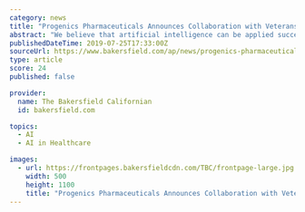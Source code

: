 ```yaml
---
category: news
title: "Progenics Pharmaceuticals Announces Collaboration with Veterans Affairs on the AI Research Program for Medical Image Analysis"
abstract: "We believe that artificial intelligence can be applied successfully to automate ... who require systemic anticancer therapy. About VHA The Veterans Health Administration is the largest agency within the U.S. Department of Veterans Affairs."
publishedDateTime: 2019-07-25T17:33:00Z
sourceUrl: https://www.bakersfield.com/ap/news/progenics-pharmaceuticals-announces-collaboration-with-veterans-affairs-on-the-ai/article_b28d138c-db6c-5660-96c0-537fd2d2b4e4.html
type: article
score: 24
published: false

provider:
  name: The Bakersfield Californian
  id: bakersfield.com

topics:
  - AI
  - AI in Healthcare

images:
  - url: https://frontpages.bakersfieldcdn.com/TBC/frontpage-large.jpg
    width: 500
    height: 1100
    title: "Progenics Pharmaceuticals Announces Collaboration with Veterans Affairs on the AI Research Program for Medical Image Analysis"
---
```

